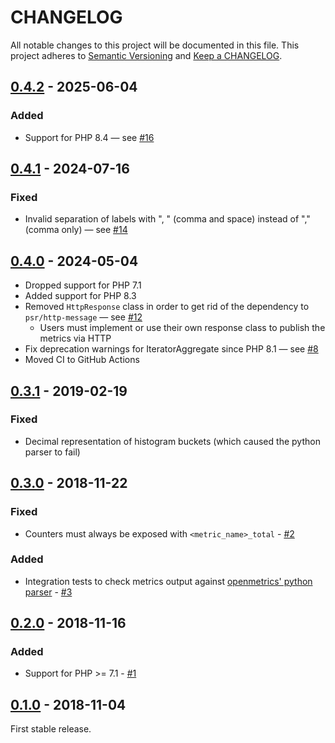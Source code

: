 # CHANGELOG

All notable changes to this project will be documented in this file.
This project adheres to [Semantic Versioning](http://semver.org/) and [Keep a CHANGELOG](http://keepachangelog.com).

## [0.4.2] - 2025-06-04

[0.4.2]: https://github.com/openmetrics-php/exposition-text/compare/v0.4.1...v0.4.2

### Added

* Support for PHP 8.4 — see [#16]

[#16]: https://github.com/openmetrics-php/exposition-text/issues/16

## [0.4.1] - 2024-07-16

[0.4.1]: https://github.com/openmetrics-php/exposition-text/compare/v0.4.0...v0.4.1

### Fixed

* Invalid separation of labels with ", " (comma and space) instead of "," (comma only) — see [#14]

[#14]: https://github.com/openmetrics-php/exposition-text/pull/14

## [0.4.0] - 2024-05-04

[0.4.0]: https://github.com/openmetrics-php/exposition-text/compare/v0.3.1...v0.4.0

* Dropped support for PHP 7.1
* Added support for PHP 8.3
* Removed `HttpResponse` class in order to get rid of the dependency to `psr/http-message` — see [#12]
  * Users must implement or use their own response class to publish the metrics via HTTP
* Fix deprecation warnings for IteratorAggregate since PHP 8.1 — see [#8]
* Moved CI to GitHub Actions

[#12]: https://github.com/openmetrics-php/exposition-text/issues/12

[#8]: https://github.com/openmetrics-php/exposition-text/issues/8

## [0.3.1] - 2019-02-19

[0.3.1]: https://github.com/openmetrics-php/exposition-text/compare/v0.3.0...v0.3.1

### Fixed

* Decimal representation of histogram buckets (which caused the python parser to fail)

## [0.3.0] - 2018-11-22

[0.3.0]: https://github.com/openmetrics-php/exposition-text/compare/v0.2.0...v0.3.0

### Fixed

* Counters must always be exposed with `<metric_name>_total` - [#2]

[#2]: https://github.com/openmetrics-php/exposition-text/issues/2

### Added

* Integration tests to check metrics output against [openmetrics' python parser](https://github.com/prometheus/client_python/blob/master/prometheus_client/openmetrics/parser.py) - [#3]

[#3]: https://github.com/openmetrics-php/exposition-text/issues/3

## [0.2.0] - 2018-11-16

[0.2.0]: https://github.com/openmetrics-php/exposition-text/compare/v0.1.0...v0.2.0

### Added

* Support for PHP >= 7.1 - [#1]

[#1]: https://github.com/openmetrics-php/exposition-text/issues/1

## [0.1.0] - 2018-11-04

[0.1.0]: https://github.com/openmetrics-php/exposition-text/tree/v0.1.0

First stable release.
